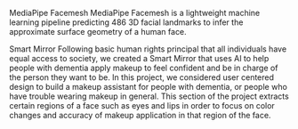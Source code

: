 MediaPipe Facemesh
MediaPipe Facemesh is a lightweight machine learning pipeline predicting 486 3D facial landmarks to infer the approximate surface geometry of a human face.

Smart Mirror
Following basic human rights principal that all individuals have equal access to society, we created a Smart Mirror that uses AI to help people with dementia apply makeup to feel confident and be in charge of the person they want to be. In this project, we considered user centered design to build a makeup assistant for people with dementia, or people who have trouble wearing makeup in general. This section of the project extracts certain regions of a face such as eyes and lips in order to focus on color changes and accuracy of makeup application in that region of the face.